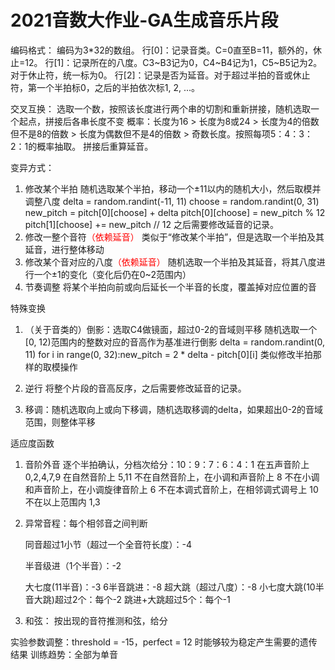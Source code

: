 # 2021音数大作业-GA生成音乐片段

编码格式：
编码为3*32的数组。
行[0]：记录音类。C=0直至B=11，额外的，休止=12。
行[1]：记录所在的八度。C3~B3记为0，C4~B4记为1，C5~B5记为2。对于休止符，统一标为0。
行[2]：记录是否为延音。对于超过半拍的音或休止符，第一个半拍标0，之后的半拍依次标1, 2, ...。

交叉互换：
选取一个数，按照该长度进行两个串的切割和重新拼接，随机选取一个起点，拼接后各串长度不变
概率：长度为16 > 长度为8或24 > 长度为4的倍数但不是8的倍数 > 长度为偶数但不是4的倍数 > 奇数长度。按照每项5：4：3：2：1的概率抽取。
拼接后重算延音。

变异方式：

1. 修改某个半拍
   随机选取某个半拍，移动一个±11以内的随机大小，然后取模并调整八度
   delta = random.randint(-11, 11)
   choose = random.randint(0, 31)
   new_pitch = pitch[0][choose] + delta
   pitch[0][choose] = new_pitch % 12
   pitch[1][choose] += new_pitch // 12
   之后需要修改延音的记录。
2. 修改一整个音符<font color='red'>（依赖延音）</font>
   类似于“修改某个半拍”，但是选取一个半拍及其延音，进行整体移动
3. 修改某个音对应的八度<font color='red'>（依赖延音）</font>
   随机选取一个半拍及其延音，将其八度进行一个±1的变化（变化后仍在0~2范围内）
4. 节奏调整
   将某个半拍向前或向后延长一个半音的长度，覆盖掉对应位置的音

特殊变换

1. （关于音类的）倒影：选取C4做镜面，超过0-2的音域则平移
   随机选取一个[0, 12)范围内的整数对应的音高作为基准进行倒影
   delta = random.randint(0, 11)
   for i in range(0, 32):new_pitch = 2 * delta - pitch[0][i]
  类似修改半拍那样的取模操作

2. 逆行
   将整个片段的音高反序，之后需要修改延音的记录。
   
3. 移调：随机选取向上或向下移调，随机选取移调的delta，如果超出0-2的音域范围，则整体平移

适应度函数

1. 音阶外音
   逐个半拍确认，分档次给分：10：9：7：6：4：1
   在五声音阶上 0,2,4,7,9
   在自然音阶上 5,11
   不在自然音阶上，在小调和声音阶上 8
   不在小调和声音阶上，在小调旋律音阶上 6
   不在本调式音阶上，在相邻调式调号上 10
   不在以上范围内 1,3

2. 异常音程：每个相邻音之间判断

   同音超过1小节（超过一个全音符长度）：-4

   半音级进（1个半音）：-2

   大七度(11半音)：-3
   6半音跳进：-8
   超大跳（超过八度）：-8
   小七度大跳(10半音大跳)超过2个：每个-2
   跳进+大跳超过5个：每个-1

3. 和弦：
   按出现的音符推测和弦，给分

实验参数调整：threshold = -15，perfect = 12 时能够较为稳定产生需要的遗传结果
训练趋势：全部为单音
